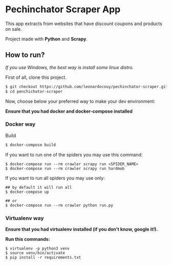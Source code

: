 # Pechinchator Scraper App

This app extracts from websites that have discount coupons and products on sale.
 
Project made with **Python** and **Scrapy**.

## How to run?

_If you use Windows, the best way is install some linux distro._

First of all, clone this project.

```bash
$ git checkout https://github.com/leonardocouy/pechinchator-scraper.git
$ cd penchichator-scraper
```

Now, choose below your preferred way to make your dev environment:

**Ensure that you had docker and docker-compose installed**

### Docker way

Build
```bash
$ docker-compose build
```

If you want to run one of the spiders you may use this command:
```
$ docker-compose run --rm crawler scrapy run <SPIDER_NAME>
$ docker-compose run --rm crawler scrapy run hardmob
```

If you want to run all spiders you may use only:
```
## by default it will run all
$ docker-compose up 

## or
$ docker-compose run --rm crawler python run.py
```

### Virtualenv way

**Ensure that you had virtualenv installed (if you don't know, google it!).**

**Run this commands:**
```
$ virtualenv -p python3 venv
$ source venv/bin/activate
$ pip install -r requirements.txt
```
